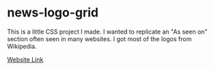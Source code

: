 # news-logo-grid

This is a little CSS project I made. I wanted to replicate an "As seen on" section often seen in many websites. I got most of the logos from Wikipedia.

[Website Link](https://ethanmrubenstein.github.io/news-logo-grid)
